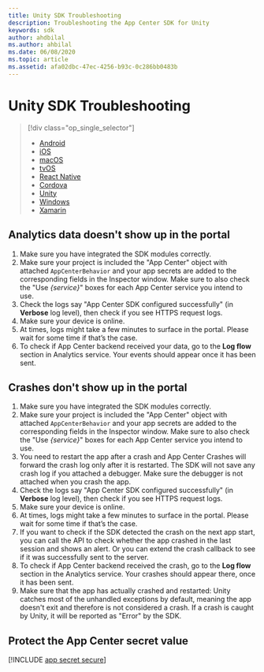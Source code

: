 ```yaml
---
title: Unity SDK Troubleshooting
description: Troubleshooting the App Center SDK for Unity
keywords: sdk
author: ahdbilal
ms.author: ahbilal
ms.date: 06/08/2020
ms.topic: article
ms.assetid: afa02dbc-47ec-4256-b93c-0c286bb0483b
---
```


# Unity SDK Troubleshooting

> [!div  class="op_single_selector"]
> * [Android](android.md)
> * [iOS](ios.md)
> * [macOS](macos.md)
> * [tvOS](tvOS.md)
> * [React Native](react-native.md)
> * [Cordova](cordova.md)
> * [Unity](unity.md)
> * [Windows](uwp.md)
> * [Xamarin](xamarin.md)

## Analytics data doesn't show up in the portal

1. Make sure you have integrated the SDK modules correctly.
2. Make sure your project is included the "App Center" object with attached `AppCenterBehavior` and your app secrets are added to the corresponding fields in the Inspector window. Make sure to also check the "Use _{service}_" boxes for each App Center service you intend to use.
3. Check the logs say "App Center SDK configured successfully" (in **Verbose** log level), then check if you see HTTPS request logs.
4. Make sure your device is online.
5. At times, logs might take a few minutes to surface in the portal. Please wait for some time if that’s the case.
6. To check if App Center backend received your data, go to the **Log flow** section in Analytics service. Your events should appear once it has been sent.

## Crashes don't show up in the portal

1. Make sure you have integrated the SDK modules correctly.
2. Make sure your project is included the "App Center" object with attached `AppCenterBehavior` and your app secrets are added to the corresponding fields in the Inspector window. Make sure to also check the "Use _{service}_" boxes for each App Center service you intend to use.
3. You need to restart the app after a crash and App Center Crashes will forward the crash log only after it is restarted. The SDK will not save any crash log if you attached a debugger. Make sure the debugger is not attached when you crash the app.
4. Check the logs say "App Center SDK configured successfully" (in **Verbose** log level), then check if you see HTTPS request logs.
5. Make sure your device is online.
6. At times, logs might take a few minutes to surface in the portal. Please wait for some time if that’s the case.
7. If you want to check if the SDK detected the crash on the next app start, you can call the API to check whether the app crashed in the last session and shows an alert. Or you can extend the crash callback to see if it was successfully sent to the server.
8. To check if App Center backend received the crash, go to the **Log flow** section in the Analytics service. Your crashes should appear there, once it has been sent.
9. Make sure that the app has actually crashed and restarted: Unity catches most of the unhandled exceptions by default, meaning the app doesn't exit and therefore is not considered a crash. If a crash is caught by Unity, it will be reported as "Error" by the SDK.

## Protect the App Center secret value

[!INCLUDE [app secret secure](../includes/app-secret-secure.md)]
